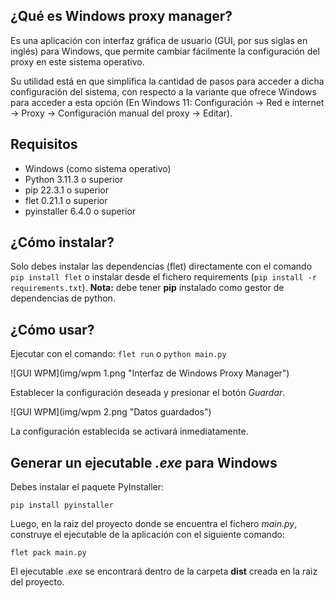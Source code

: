 ## ¿Qué es Windows proxy manager?

Es una aplicación con interfaz gráfica de usuario (GUI, por sus siglas en inglés) para Windows, que permite cambiar fácilmente la configuración del proxy en este sistema operativo.

Su utilidad está en que simplifica la cantidad de pasos para acceder a dicha configuración del sistema, con respecto a la variante que ofrece Windows para acceder a esta opción (En Windows 11: Configuración -> Red e internet -> Proxy -> Configuración manual del proxy -> Editar).

## Requisitos
- Windows (como sistema operativo)
- Python 3.11.3 o superior
- pip 22.3.1 o superior
- flet 0.21.1 o superior
- pyinstaller 6.4.0 o superior

## ¿Cómo instalar?
Solo debes instalar las dependencias (flet) directamente con el comando ```pip install flet``` o instalar desde el fichero requirements (```pip install -r requirements.txt```).
**Nota:** debe tener **pip** instalado como gestor de dependencias de python.

## ¿Cómo usar?

Ejecutar con el comando:
```flet run``` o ```python main.py```

![GUI WPM](img/wpm 1.png "Interfaz de Windows Proxy Manager")

Establecer la configuración deseada y presionar el botón _Guardar_.

![GUI WPM](img/wpm 2.png "Datos guardados")

La configuración establecida se activará inmediatamente.

## Generar un ejecutable _.exe_ para Windows

Debes instalar el paquete PyInstaller:

```pip install pyinstaller```

Luego, en la raiz del proyecto donde se encuentra el fichero *main.py*, construye el ejecutable de la aplicación con el siguiente comando:

```flet pack main.py```

El ejecutable _.exe_ se encontrará dentro de la carpeta **dist** creada en la raiz del proyecto.